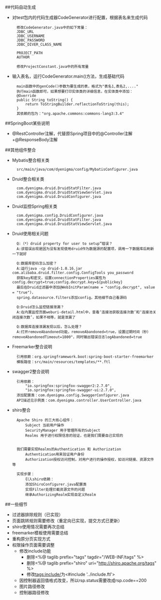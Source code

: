 ##代码自动生成
- 对test包内的代码生成器CodeGenerator进行配置，根据表名来生成代码

    	修改CodeGenerator.java中的如下常量：
    	JDBC_URL
    	JDBC_USERNAME
    	JDBC_PASSWORD
    	JDBC_DIVER_CLASS_NAME

    	PROJECT_PATH
    	AUTHOR

    	修改ProjectConstant.java中的所有常量

- 输入表名，运行CodeGenerator.main()方法，生成基础代码
     

    	main函数中的genCode()参数为要生成的表，格式为"表名1,表名2,...."
     	执行main函数即可，如果想要打印实体类的详细信息，在实体类中添加：
     	@Override
     	public String toString() {
        	return ToStringBuilder.reflectionToString(this);
     	}
     	其依赖的包为："org.apache.commons:commons-lang3:3.4"

##SpringBoot某些说明
- @RestController注解，代替原Spring项目中的@Controller注解+@ResponseBody注解


##其他组件整合
- Mybatis整合相关类

    	src/main/java/com/dyenigma/config/MybatisConfigurer.java

- Druid整合相关类

    	com.dyenigma.druid.DruidStatFilter.java
    	com.dyenigma.druid.DruidStatViewServlet.java
    	com.dyenigma.druid.DruidConfigurer.java

- Druid监控Spring相关类

    	com.dyenigma.config.DruidConfigurer.java
    	com.dyenigma.druid.DruidStatFilter.java
    	com.dyenigma.druid.DruidStatViewServlet.java
- Druid使用相关问题

    	Q:（*）druid property for user to setup”错误？
    	A:该错误出现是因为没有发现使用druid作为数据源的配置项，调用一下数据库后刷新一下就好
	
    	Q:数据库密码怎么加密？
    	A:运行java -cp druid-1.0.16.jar com.alibaba.druid.filter.config.ConfigTools you_password
    	获取key和密文，设置connectionProperties属性为config.decrypt=true;config.decrypt.key=${publickey}
    	最后在Druid过滤器中添加@WebInitParam(name = "config.decrypt", value = "true")，
    	spring.datasource.filters添加config，其他细节自己看源码

    	Q:Druid怎么监控链接泄漏？
    	A:在内置监控页面weburi-detail.html中，查看‘连接池获取连接次数’和‘连接池关闭连接次数’，如果不相等，就是泄漏了

    	Q:数据库连接泄漏发现以后，怎么处理？
    	A:打开removeAbandoned功能，removeAbandoned=true，设置过期时间（秒）removeAbandonedTimeout=1800"，同时输出错误日志logAbandoned=true
- Freemarker整合说明

    	引用依赖：org.springframework.boot:spring-boot-starter-freemarker
    	模板路径：src/main/resources/templates/**.ftl
	
- swagger2整合说明

    	引用依赖：
    		"io.springfox:springfox-swagger2:2.7.0",
     		"io.springfox:springfox-swagger-ui:2.7.0",
    	添加配置类：com.dyenigma.config.SwaggerConfigurer.java
    	API描述见示例类：com.dyenigma.controller.UserController.java

- shiro整合    

    	Apache Shiro 的三大核心组件：
    		Subject 当前用户操作
        	SecurityManager 用于管理所有的Subject
        	Realms 用于进行权限信息的验证，也是我们需要自己实现的
	

    	我们需要实现Realms的Authentication 和 Authorization
        	Authentication用来验证用户身份
        	Authorization授权访问控制，对用户进行的操作授权，如访问链接、资源文件等

    	实现步骤：
        	引入shiro依赖：
        	添加ShiroConfigurer.java配置类
        	实现Filter处理拦截资源文件的问题
        	继承AuthorizingRealm实现自定义Realm

##一些细节
- 过滤器排除规则（已实现）
- 页面跳转规则需要修改（重定向已实现，提交方式已更新）
- shiro使用情况需要再次总结
- freemarker模板使用需要总结
- 重构原分页实现方式
- 权限操作页面需要调整
	- 修改include功能
		-  删除<%@ taglib prefix="tags" tagdir="/WEB-INF/tags" %>
		-  删除<%@ taglib prefix="shiro" uri="http://shiro.apache.org/tags" %>
		-  修改<tags:include/>为<#include '../include.ftl'>
	- 因控制器返回值格式改变，所以rsp.status需要改成rsp.code==200
	- 图片路径修改
	- 控制器路径修改